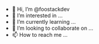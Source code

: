 - 👋 Hi, I’m @foostackdev
- 👀 I’m interested in ...
- 🌱 I’m currently learning ...
- 💞️ I’m looking to collaborate on ...
- 📫 How to reach me ...

<!---
foostackdev/foostackdev is a ✨ special ✨ repository because its `README.md` (this file) appears on your GitHub profile.
You can click the Preview link to take a look at your changes.
--->
